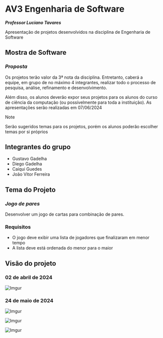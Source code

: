 # AV3 Engenharia de Software

_**Professor Luciano Tavares**_

Apresentação de projetos desenvolvidos na disciplina de Engenharia de Software

## Mostra de Software

### _Proposta_

Os projetos terão valor da 3ª nota da disciplina. Entretanto, caberá a equipe, em grupo de no máximo 4 integrantes,
realizar todo o processo de pesquisa, análise, refinamento e desenvolvimento.

Além disso, os alunos deverão expor seus projetos para os alunos do curso de ciência da computação
(ou possívelmente para toda a instituição). As apresentações serão realizadas em 07/06/2024

> [!NOTE]
> Serão sugeridos temas para os projetos, porém os alunos poderão escolher temas por si próprios

## Integrantes do grupo

- Gustavo Gadelha
- Diego Gadelha
- Caiqui Guedes
- João Vitor Ferreira

## Tema do Projeto

### _Jogo de pares_

Desenvolver um jogo de cartas para combinação de pares.

### Requisitos

- O jogo deve exibir uma lista de jogadores que finalizaram em menor tempo
- A lista deve está ordenada do menor para o maior

## Visão do projeto

### 02 de abril de 2024

![Imgur](https://i.imgur.com/HMB5I4g.png)

### 24 de maio de 2024

![Imgur](https://imgur.com/aHJbZdq.png)

![Imgur](https://imgur.com/Z43j2dX.png)

![Imgur](https://imgur.com/CxhVoRY.png)
